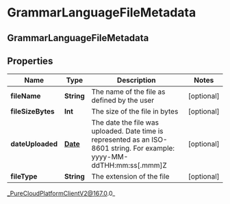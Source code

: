 # GrammarLanguageFileMetadata

## GrammarLanguageFileMetadata

## Properties

|Name | Type | Description | Notes|
|------------ | ------------- | ------------- | -------------|
| **fileName** | **String** | The name of the file as defined by the user | [optional] |
| **fileSizeBytes** | **Int** | The size of the file in bytes | [optional] |
| **dateUploaded** | [**Date**](Date) | The date the file was uploaded. Date time is represented as an ISO-8601 string. For example: yyyy-MM-ddTHH:mm:ss[.mmm]Z | [optional] |
| **fileType** | **String** | The extension of the file | [optional] |



_PureCloudPlatformClientV2@167.0.0_
